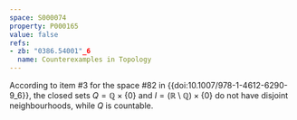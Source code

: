 ```yaml
---
space: S000074
property: P000165
value: false
refs:
- zb: "0386.54001"_6
  name: Counterexamples in Topology
---
```


According to item #3 for the space #82 in
{{doi:10.1007/978-1-4612-6290-9_6}}, the closed sets $Q=\mathbb Q\times\{0\}$ and $I=(\mathbb R\setminus\mathbb Q)\times\{0\}$ do not have disjoint neighbourhoods, while $Q$ is countable.
